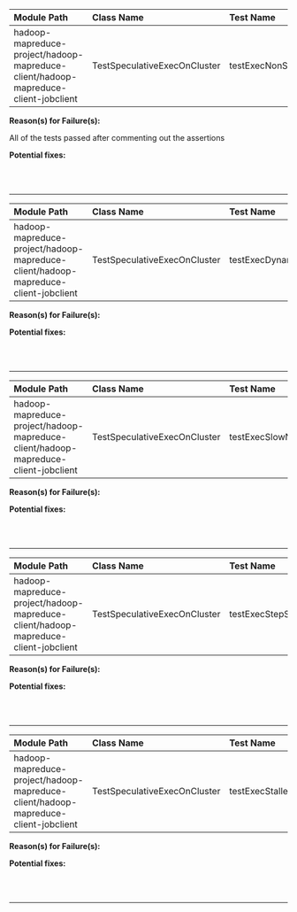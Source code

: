 | Module Path | Class Name | Test Name | Failures | Errors |
| :----------- | :--------- | :-------- | :------- | :----- |
| hadoop-mapreduce-project/hadoop-mapreduce-client/hadoop-mapreduce-client-jobclient | TestSpeculativeExecOnCluster | testExecNonSpeculative | 1 | 0 |

**Reason(s) for Failure(s):**

All of the tests passed after commenting out the assertions


**Potential fixes:**









<br><br>
________
| Module Path | Class Name | Test Name | Failures | Errors |
| :----------- | :--------- | :-------- | :------- | :----- |
| hadoop-mapreduce-project/hadoop-mapreduce-client/hadoop-mapreduce-client-jobclient | TestSpeculativeExecOnCluster | testExecDynamicSlowingSpeculative | 0 | 0 |

**Reason(s) for Failure(s):**


**Potential fixes:**









<br><br>
________
| Module Path | Class Name | Test Name | Failures | Errors |
| :----------- | :--------- | :-------- | :------- | :----- |
| hadoop-mapreduce-project/hadoop-mapreduce-client/hadoop-mapreduce-client-jobclient | TestSpeculativeExecOnCluster | testExecSlowNonSpeculative | 0 | 0 |

**Reason(s) for Failure(s):**


**Potential fixes:**









<br><br>
________
| Module Path | Class Name | Test Name | Failures | Errors |
| :----------- | :--------- | :-------- | :------- | :----- |
| hadoop-mapreduce-project/hadoop-mapreduce-client/hadoop-mapreduce-client-jobclient | TestSpeculativeExecOnCluster | testExecStepStalledSpeculative | 0 | 0 |

**Reason(s) for Failure(s):**


**Potential fixes:**









<br><br>
________
| Module Path | Class Name | Test Name | Failures | Errors |
| :----------- | :--------- | :-------- | :------- | :----- |
| hadoop-mapreduce-project/hadoop-mapreduce-client/hadoop-mapreduce-client-jobclient | TestSpeculativeExecOnCluster | testExecStalledSpeculative | 0 | 0 |

**Reason(s) for Failure(s):**


**Potential fixes:**









<br><br>
________
